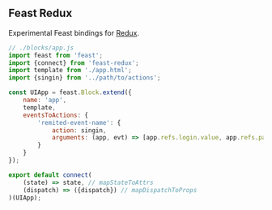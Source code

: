 Feast Redux
-----------

Experimental Feast bindings for [Redux](https://github.com/reactjs/redux).


```js
// ./blocks/app.js
import feast from 'feast';
import {connect} from 'feast-redux';
import template from './app.html';
import {singin} from '../path/to/actions';

const UIApp = feast.Block.extend({
	name: 'app',
	template,
	eventsToActions: {
		'remited-event-name': {
			action: singin,
			arguments: (app, evt) => [app.refs.login.value, app.refs.password.value]
		}
	}
});

export default connect(
	(state) => state, // mapStateToAttrs
	(dispatch) => ({dispatch}) // mapDispatchToProps
)(UIApp);
```
